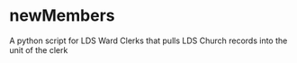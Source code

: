 # newMembers
A python script for LDS Ward Clerks that pulls LDS Church records into the unit of the clerk
